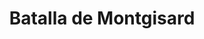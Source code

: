 ﻿---
title: "Batalla de Montgisard"
permalink: periodes_259.html
layout: periode
dataInici: 1177-11-25
sidebar: periodes
pares:
  - 339:
    title: "Cruzadas en Tierra Santa"
    dataInici: "(1096)"
    dataFi: "(1291)"

fills:
jocsPrincipals:
jocsEscenaris:
jocsEpoca:
  - title: "Infidel"
    bggId: 62225
    escenari: "Montgisard"

  - title: "Ancient Battles Deluxe Expansion Kit 4: Art of War"
    bggId: 42472
    escenari: "Montgisard"
    dataInici: 
    dataFi: 

jocsEpocaEscenaris:
---
